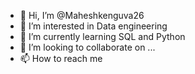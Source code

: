 - 👋 Hi, I’m @Maheshkenguva26
- 👀 I’m interested in Data engineering 
- 🌱 I’m currently learning SQL and Python
- 💞️ I’m looking to collaborate on ...
- 📫 How to reach me 

<!---
Maheshkenguva26/Maheshkenguva26 is a ✨ special ✨ repository because its `README.md` (this file) appears on your GitHub profile.
You can click the Preview link to take a look at your changes.
--->

